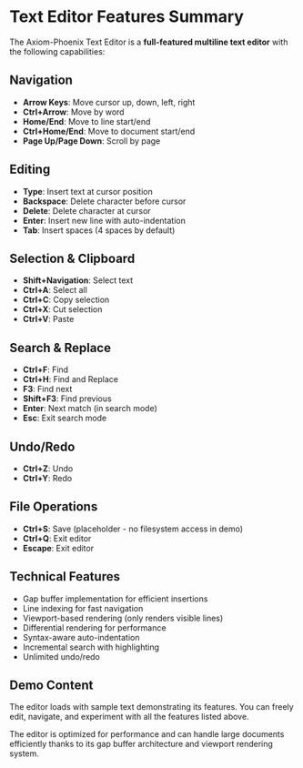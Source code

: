# Text Editor Features Summary

The Axiom-Phoenix Text Editor is a **full-featured multiline text editor** with the following capabilities:

## Navigation
- **Arrow Keys**: Move cursor up, down, left, right
- **Ctrl+Arrow**: Move by word
- **Home/End**: Move to line start/end
- **Ctrl+Home/End**: Move to document start/end
- **Page Up/Page Down**: Scroll by page

## Editing
- **Type**: Insert text at cursor position
- **Backspace**: Delete character before cursor
- **Delete**: Delete character at cursor
- **Enter**: Insert new line with auto-indentation
- **Tab**: Insert spaces (4 spaces by default)

## Selection & Clipboard
- **Shift+Navigation**: Select text
- **Ctrl+A**: Select all
- **Ctrl+C**: Copy selection
- **Ctrl+X**: Cut selection
- **Ctrl+V**: Paste

## Search & Replace
- **Ctrl+F**: Find
- **Ctrl+H**: Find and Replace
- **F3**: Find next
- **Shift+F3**: Find previous
- **Enter**: Next match (in search mode)
- **Esc**: Exit search mode

## Undo/Redo
- **Ctrl+Z**: Undo
- **Ctrl+Y**: Redo

## File Operations
- **Ctrl+S**: Save (placeholder - no filesystem access in demo)
- **Ctrl+Q**: Exit editor
- **Escape**: Exit editor

## Technical Features
- Gap buffer implementation for efficient insertions
- Line indexing for fast navigation
- Viewport-based rendering (only renders visible lines)
- Differential rendering for performance
- Syntax-aware auto-indentation
- Incremental search with highlighting
- Unlimited undo/redo

## Demo Content
The editor loads with sample text demonstrating its features. You can freely edit, navigate, and experiment with all the features listed above.

The editor is optimized for performance and can handle large documents efficiently thanks to its gap buffer architecture and viewport rendering system.
